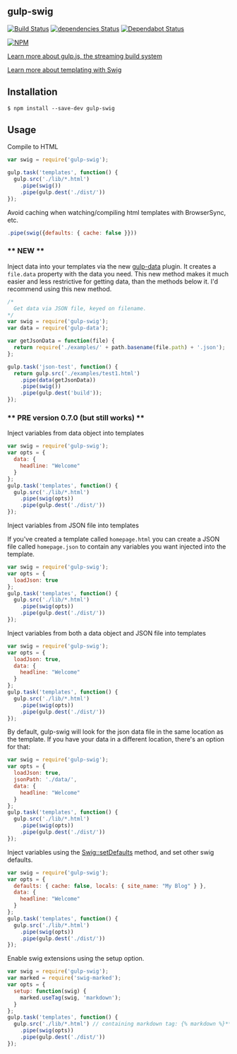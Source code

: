 ## gulp-swig
[![Build Status](https://travis-ci.org/PolyPik/gulp-swig.svg?branch=master)](https://travis-ci.org/PolyPik/gulp-swig)
[![dependencies Status](https://david-dm.org/PolyPik/gulp-swig/status.svg)](https://david-dm.org/PolyPik/gulp-swig)
[![Dependabot Status](https://api.dependabot.com/badges/status?host=github&repo=PolyPik/gulp-swig)](https://dependabot.com)

[![NPM](https://nodei.co/npm/gulp-swig.png?stars&downloads)](https://npmjs.org/package/gulp-swig)

[Learn more about gulp.js, the streaming build system](http://gulpjs.com)

[Learn more about templating with Swig](http://node-swig.github.io/swig-templates/)

## Installation

```
$ npm install --save-dev gulp-swig
```

## Usage

Compile to HTML

```javascript
var swig = require('gulp-swig');

gulp.task('templates', function() {
  gulp.src('./lib/*.html')
    .pipe(swig())
    .pipe(gulp.dest('./dist/'))
});
```

Avoid caching when watching/compiling html templates with BrowserSync, etc.

```javascript
.pipe(swig({defaults: { cache: false }}))
```



### ** NEW **

Inject data into your templates via the new [gulp-data](https://npmjs.org/package/gulp-data) plugin. It creates a ```file.data``` property with the data you need. This new method makes it much easier and less restrictive for getting data, than the methods below it. I'd recommend using this new method.


```javascript
/*
  Get data via JSON file, keyed on filename.
*/
var swig = require('gulp-swig');
var data = require('gulp-data');

var getJsonData = function(file) {
  return require('./examples/' + path.basename(file.path) + '.json');
};

gulp.task('json-test', function() {
  return gulp.src('./examples/test1.html')
    .pipe(data(getJsonData))
    .pipe(swig())
    .pipe(gulp.dest('build'));
});
```

### ** PRE version 0.7.0 (but still works) **

Inject variables from data object into templates

```javascript
var swig = require('gulp-swig');
var opts = {
  data: {
    headline: "Welcome"
  }
};
gulp.task('templates', function() {
  gulp.src('./lib/*.html')
    .pipe(swig(opts))
    .pipe(gulp.dest('./dist/'))
});
```

Inject variables from JSON file into templates

If you've created a template called ```homepage.html``` you can create a JSON file called ```homepage.json``` to contain any variables you want injected into the template.

```javascript
var swig = require('gulp-swig');
var opts = {
  loadJson: true
};
gulp.task('templates', function() {
  gulp.src('./lib/*.html')
    .pipe(swig(opts))
    .pipe(gulp.dest('./dist/'))
});
```

Inject variables from both a data object and JSON file into templates

```javascript
var swig = require('gulp-swig');
var opts = {
  loadJson: true,
  data: {
    headline: "Welcome"
  }
};
gulp.task('templates', function() {
  gulp.src('./lib/*.html')
    .pipe(swig(opts))
    .pipe(gulp.dest('./dist/'))
});
```

By default, gulp-swig will look for the json data file in the same location as the template. If you have your data in a different location, there's an option for that:

```javascript
var swig = require('gulp-swig');
var opts = {
  loadJson: true,
  jsonPath: './data/',
  data: {
    headline: "Welcome"
  }
};
gulp.task('templates', function() {
  gulp.src('./lib/*.html')
    .pipe(swig(opts))
    .pipe(gulp.dest('./dist/'))
});
```

Inject variables using the [Swig::setDefaults](http://paularmstrong.github.io/swig/docs/api/#setDefaults) method, and set other swig defaults.

```javascript
var swig = require('gulp-swig');
var opts = {
  defaults: { cache: false, locals: { site_name: "My Blog" } },
  data: {
    headline: "Welcome"
  }
};
gulp.task('templates', function() {
  gulp.src('./lib/*.html')
    .pipe(swig(opts))
    .pipe(gulp.dest('./dist/'))
});
```

Enable swig extensions using the setup option.

```javascript
var swig = require('gulp-swig');
var marked = require('swig-marked');
var opts = {
  setup: function(swig) {
    marked.useTag(swig, 'markdown');
  }
};
gulp.task('templates', function() {
  gulp.src('./lib/*.html') // containing markdown tag: {% markdown %}**hello**{% endmarkdown %}
    .pipe(swig(opts))
    .pipe(gulp.dest('./dist/'))
});
```
